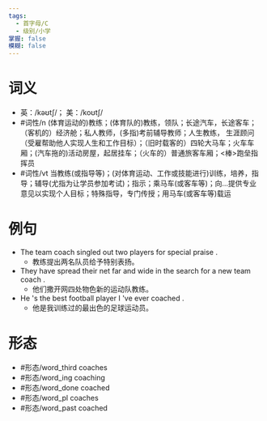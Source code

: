 ```yaml
---
tags:
  - 首字母/C
  - 级别/小学
掌握: false
模糊: false
---
```

# 词义
- 英：/kəʊtʃ/； 美：/koʊtʃ/
- #词性/n  (体育运动的)教练；(体育队的)教练，领队；长途汽车，长途客车；（客机的）经济舱；私人教师，(多指)考前辅导教师；人生教练， 生涯顾问（受雇帮助他人实现人生和工作目标）；（旧时载客的）四轮大马车；火车车厢；(汽车拖的)活动房屋，起居挂车；（火车的）普通旅客车厢；<棒>跑垒指挥员
- #词性/vt  当教练(或指导等)；(对体育运动、工作或技能进行)训练，培养，指导；辅导(尤指为让学员参加考试)；指示；乘马车(或客车等)；向…提供专业意见以实现个人目标；特殊指导，专门传授；用马车(或客车等)载运
# 例句
- The team coach singled out two players for special praise .
	- 教练提出两名队员给予特别表扬。
- They have spread their net far and wide in the search for a new team coach .
	- 他们撒开网四处物色新的运动队教练。
- He 's the best football player I 've ever coached .
	- 他是我训练过的最出色的足球运动员。
# 形态
- #形态/word_third coaches
- #形态/word_ing coaching
- #形态/word_done coached
- #形态/word_pl coaches
- #形态/word_past coached
